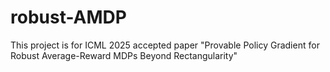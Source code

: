 # robust-AMDP
This project is for ICML 2025 accepted paper "Provable Policy Gradient for Robust Average-Reward MDPs Beyond Rectangularity"
